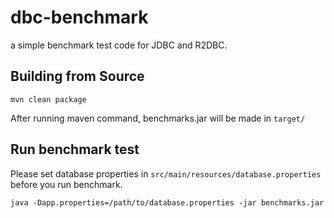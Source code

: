 # dbc-benchmark

a simple benchmark test code for JDBC and R2DBC.

## Building from Source

```shell
mvn clean package
```

After running maven command, benchmarks.jar will be made in `target/`

## Run benchmark test

Please set database properties in `src/main/resources/database.properties` before you run benchmark.

```shell
java -Dapp.properties=/path/to/database.properties -jar benchmarks.jar
```
